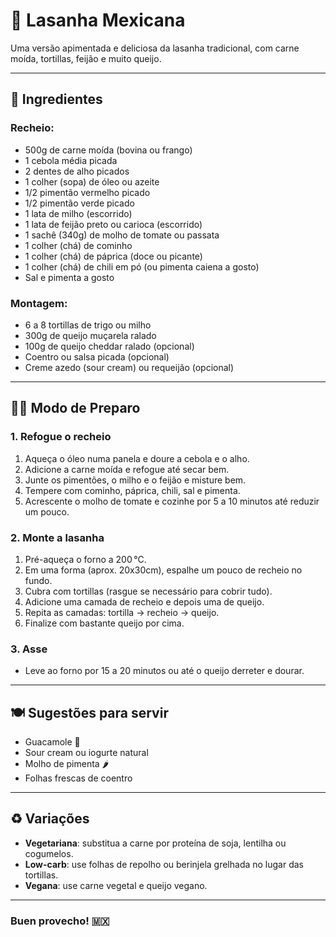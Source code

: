 # 🌮 Lasanha Mexicana

Uma versão apimentada e deliciosa da lasanha tradicional, com carne moída, tortillas, feijão e muito queijo.

---

## 📝 Ingredientes

### Recheio:
- 500g de carne moída (bovina ou frango)
- 1 cebola média picada
- 2 dentes de alho picados
- 1 colher (sopa) de óleo ou azeite
- 1/2 pimentão vermelho picado
- 1/2 pimentão verde picado
- 1 lata de milho (escorrido)
- 1 lata de feijão preto ou carioca (escorrido)
- 1 sachê (340g) de molho de tomate ou passata
- 1 colher (chá) de cominho
- 1 colher (chá) de páprica (doce ou picante)
- 1 colher (chá) de chili em pó (ou pimenta caiena a gosto)
- Sal e pimenta a gosto

### Montagem:
- 6 a 8 tortillas de trigo ou milho
- 300g de queijo muçarela ralado
- 100g de queijo cheddar ralado (opcional)
- Coentro ou salsa picada (opcional)
- Creme azedo (sour cream) ou requeijão (opcional)

---

## 👨‍🍳 Modo de Preparo

### 1. Refogue o recheio
1. Aqueça o óleo numa panela e doure a cebola e o alho.
2. Adicione a carne moída e refogue até secar bem.
3. Junte os pimentões, o milho e o feijão e misture bem.
4. Tempere com cominho, páprica, chili, sal e pimenta.
5. Acrescente o molho de tomate e cozinhe por 5 a 10 minutos até reduzir um pouco.

### 2. Monte a lasanha
1. Pré-aqueça o forno a 200 °C.
2. Em uma forma (aprox. 20x30cm), espalhe um pouco de recheio no fundo.
3. Cubra com tortillas (rasgue se necessário para cobrir tudo).
4. Adicione uma camada de recheio e depois uma de queijo.
5. Repita as camadas: tortilla → recheio → queijo.
6. Finalize com bastante queijo por cima.

### 3. Asse
- Leve ao forno por 15 a 20 minutos ou até o queijo derreter e dourar.

---

## 🍽️ Sugestões para servir
- Guacamole 🥑  
- Sour cream ou iogurte natural  
- Molho de pimenta 🌶️  
- Folhas frescas de coentro  

---

## ♻️ Variações
- **Vegetariana**: substitua a carne por proteína de soja, lentilha ou cogumelos.
- **Low-carb**: use folhas de repolho ou berinjela grelhada no lugar das tortillas.
- **Vegana**: use carne vegetal e queijo vegano.

---

### Buen provecho! 🇲🇽

